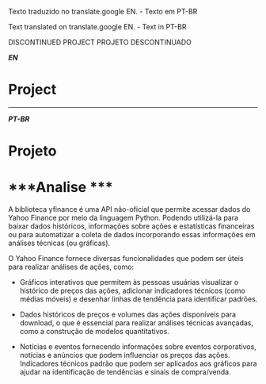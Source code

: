 Texto traduzido no translate.google EN. - Texto em PT-BR 

Text translated on translate.google EN. - Text in PT-BR 


DISCONTINUED PROJECT
PROJETO DESCONTINUADO













***EN***


# Project

---
***PT-BR***

# Projeto


# ***Analise ***

A biblioteca yfinance é uma API não-oficial que permite acessar dados do Yahoo Finance por meio da linguagem Python. Podendo utilizá-la para baixar dados históricos, informações sobre ações e estatísticas financeiras ou para automatizar a coleta de dados incorporando essas informações em análises técnicas (ou gráficas).

O Yahoo Finance fornece diversas funcionalidades que podem ser úteis para realizar análises de ações, como:

* Gráficos interativos que permitem às pessoas usuárias visualizar o histórico de preços das ações, adicionar indicadores técnicos (como médias móveis) e desenhar linhas de tendência para identificar padrões.

* Dados históricos de preços e volumes das ações disponíveis para download, o que é essencial para realizar análises técnicas avançadas, como a construção de modelos quantitativos.

* Notícias e eventos fornecendo informações sobre eventos corporativos, notícias e anúncios que podem influenciar os preços das ações.
Indicadores técnicos padrão que podem ser aplicados aos gráficos para ajudar na identificação de tendências e sinais de compra/venda.















